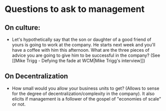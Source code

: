 # Questions to ask to management


## On culture:

- Let's hypothetically say that the son or daughter of a good friend of yours is going to work at the company. He starts next week and you'll have a coffee with him this afternoon. What are the three pieces of advice you are going to give him to be successful in the company? (See [[Mike Trigg - Defying the fade at WCM|Mike Trigg's interview]])


## On Decentralization

- How small would you allow your business units to get? (Allows to sense for the degree of decentralization/complexity in the company). It also elicits if management is a follower of the gospel of "economies of scale" or not.
